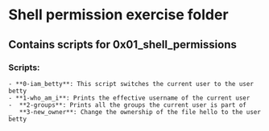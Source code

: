 # Shell permission exercise folder

## Contains scripts for 0x01_shell_permissions

### Scripts:
    - **0-iam_betty**: This script switches the current user to the user betty
    - **1-who_am_i**: Prints the effective username of the current user
    -  **2-groups**: Prints all the groups the current user is part of
    _  **3-new_owner**: Change the ownership of the file hello to the user betty
